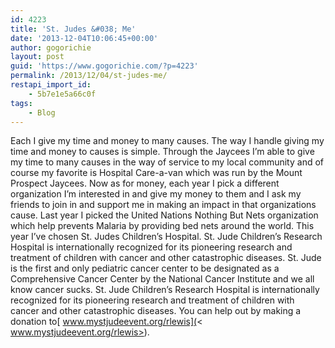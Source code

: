 ```yaml
---
id: 4223
title: 'St. Judes &#038; Me'
date: '2013-12-04T10:06:45+00:00'
author: gogorichie
layout: post
guid: 'https://www.gogorichie.com/?p=4223'
permalink: /2013/12/04/st-judes-me/
restapi_import_id:
    - 5b7e1e5a66c0f
tags:
    - Blog
---
```


Each I give my time and money to many causes. The way I handle giving my time and money to causes is simple. Through the Jaycees I’m able to give my time to many causes in the way of service to my local community and of course my favorite is Hospital Care-a-van which was run by the Mount Prospect Jaycees. Now as for money, each year I pick a different organization I’m interested in and give my money to them and I ask my friends to join in and support me in making an impact in that organizations cause. Last year I picked the United Nations Nothing But Nets organization which help prevents Malaria by providing bed nets around the world. This year I’ve chosen St. Judes Children’s Hospital. St. Jude Children’s Research Hospital is internationally recognized for its pioneering research and treatment of children with cancer and other catastrophic diseases. St. Jude is the first and only pediatric cancer center to be designated as a Comprehensive Cancer Center by the National Cancer Institute and we all know cancer sucks. St. Jude Children’s Research Hospital is internationally recognized for its pioneering research and treatment of children with cancer and other catastrophic diseases. You can help out by making a donation to[ www.mystjudeevent.org/rlewis](< www.mystjudeevent.org/rlewis>).